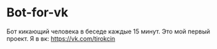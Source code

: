 # Bot-for-vk
Бот кикающий человека в беседе каждые 15 минут.
Это мой первый проект.
Я в вк: https://vk.com/tirokcin
